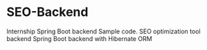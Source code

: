 # SEO-Backend
Internship Spring Boot backend Sample code. SEO optimization tool backend Spring Boot backend with Hibernate ORM
